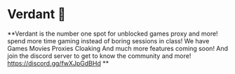 # Verdant 🌱 
**Verdant is the number one spot for unblocked games proxy and more! spend more time gaming instead of boring sessions in class! 
We have
Games
Movies
Proxies
Cloaking
And much more features coming soon!
And join the discord server to get to know the community and more!
https://discord.gg/fwXJpGdBHd **
